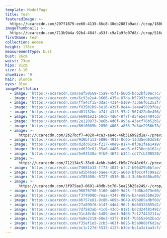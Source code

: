 ```yaml
---
template: ModelPage
title: Tesh
featuredImage: >-
  https://ucarecdn.com/297f1879-ee60-4135-86c8-30eb2887b9ad/-/crop/1800x1049/0,0/-/preview/
imageThumbnail: >-
  https://ucarecdn.com/713b9b4a-92b4-484f-a53f-c9a7a9fe07d8/-/crop/516x699/252,218/-/preview/
firstName: Tesh
collection: Women
height: 178cm
measurementType: bust
bust: 86cm
waist: 73cm
hips: 91cm
size: 8-10
shoeSize: '9'
hair: Blonde
eyes: Blue
imagePortfolio:
  - image: 'https://ucarecdn.com/6af50669-c5a9-45f1-b60d-bc62bf30ec7c/'
  - image: 'https://ucarecdn.com/6c92a2e4-9666-435a-87da-b57993ceaabb/'
  - image: 'https://ucarecdn.com/ffa4cf15-ddac-4314-b109-733a6f61252f/'
  - image: 'https://ucarecdn.com/f835b1b9-6e16-439f-8e44-1a4a45029f8e/'
  - image: 'https://ucarecdn.com/d81132bc-b74f-43f3-97a2-567d22b0e456/'
  - image: 'https://ucarecdn.com/e6901e21-b0cb-4d64-8f7f-d54e5e7404cd/'
  - image: 'https://ucarecdn.com/2e120973-3e6b-4d6f-895a-43acf76b52b5/'
  - image: 'https://ucarecdn.com/66f0085b-2850-4003-a833-7d34e2956b78/'
  - image: >-
      https://ucarecdn.com/2b27bcf7-4020-4ca3-aa4c-46b316992d1a/-/preview/-/rotate/270/
  - image: 'https://ucarecdn.com/9d0bfa13-6886-4913-8c6b-13dd5ed63d58/'
  - image: 'https://ucarecdn.com/d2dc61ca-f217-40e9-8174-8f3a1faa14a9/'
  - image: 'https://ucarecdn.com/ed629c61-35a0-4486-aed3-ef738ecb162c/'
  - image: 'https://ucarecdn.com/5e94538a-9fb9-4672-b344-cd77cb298520/'
  - image: >-
      https://ucarecdn.com/712134c5-33e0-4ebb-bab9-fb5e7fc48c6f/-/preview/-/rotate/270/
  - image: 'https://ucarecdn.com/74681b33-ff73-4037-bfc7-b96d29b6bfae/'
  - image: 'https://ucarecdn.com/ad5b46ad-baee-4105-a6e8-bf0cc4fc99a2/'
  - image: 'https://ucarecdn.com/a785460c-6727-4536-8bcd-3c66c640ba09/'
  - image: >-
      https://ucarecdn.com/3f975ae3-0601-40db-bc70-5ea25b25e249/-/crop/2148x1067/301,282/-/preview/-/rotate/270/
  - image: 'https://ucarecdn.com/96676790-5160-4d09-9d25-ffd8ba075e08/'
  - image: 'https://ucarecdn.com/f3f4908b-7eaa-4347-889a-ba4ea83b0e20/'
  - image: 'https://ucarecdn.com/8b757e81-9c8b-469b-9649-69b805adbf60/'
  - image: 'https://ucarecdn.com/27a898f6-b147-44d4-96c1-6d60328855d2/'
  - image: 'https://ucarecdn.com/7d7583ab-41c6-43cb-8181-bd2d24f81492/'
  - image: 'https://ucarecdn.com/31c48c8e-6489-4ee1-9468-7c127443211a/'
  - image: 'https://ucarecdn.com/4a8e2218-60e3-43f2-810f-7b555a042bad/'
  - image: 'https://ucarecdn.com/f35ef1e5-2cb3-463f-b826-b5a0088f6d2a/'
  - image: 'https://ucarecdn.com/ac1c127d-5533-4123-b3de-bc1a3a1aa3cf/'
---
```


